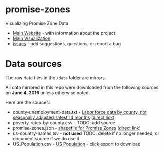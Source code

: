 # promise-zones

Visualizing Promise Zone Data

* [Main Website](https://promise-zones.github.io) - with information about the project
* [Main Visualization](https://promise-zones.github.io/visualize.html)
* [issues](https://github.com/promise-zones/promise-zones/issues) - add suggestions, questions, or report a bug

# Data sources

The raw data files in the `/data` folder are mirrors.

All data mirrored in this repo were downloaded from the following sources on **June 4, 2016** unless otherwise noted.

Here are the sources:

* county-unemployment-data.txt - [Labor force data by county, not seasonally adjusted, latest 14 months](http://www.bls.gov/lau/#tables) ([direct link](http://www.bls.gov/lau/laucntycur14.txt))
* poverty-rates-by-county.csv - TODO: add source
* promise-zones.json - [shapefile for Promise Zones](https://dev.socrata.com/foundry/brigades.opendatanetwork.com/7m6b-dxmh) ([direct link](https://brigades.opendatanetwork.com/resource/7m6b-dxmh.json))
* us-country-names.tsv - **not used** TODO: delete if no longer needed, or document source if we do use it
* US_Population.csv - [US Population](https://odn.data.socrata.com/view/va7f-2qjr) - click export to download
